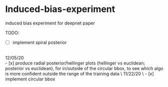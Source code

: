 # Induced-bias-experiment
induced bias experiment for deepnet paper

TODO:

- [ ] implement spiral posterior 
<br>
12/05/20 <br>
- [x] produce radial posterior/hellinger plots (hellinger vs euclidean; posterior vs euclidean), for in/outside of the circular bbox, to see which algo is more confident outside the range of the training data 
\
11/22/20 \
- [x] implement circular bbox